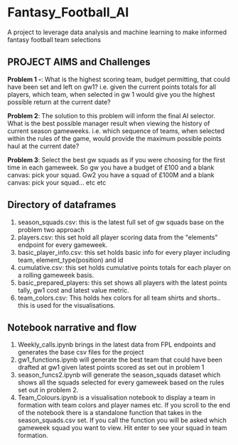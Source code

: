 # Fantasy_Football_AI
A project to leverage data analysis and machine learning to make informed fantasy football team selections

## PROJECT AIMS and Challenges
**Problem 1 -**: What is the highest scoring team, budget permitting, that could have been set and left on gw1? i.e. given the current points totals for all players, which team, when selected in gw 1 would give you the highest possible return at the current date?

**Problem 2**:  The solution to this problem will inform the final AI selector. What is the best possible manager result when viewing the history of current season gameweeks. i.e. which sequence of teams, when selected within the rules of the game, would provide the maximum possible points haul at the current date?

**Problem 3**: Select the best gw squads as if you were choosing for the first time in each gameweek. So gw you have a budget of £100 and a blank canvas: pick your squad. Gw2 you have a squad of £100M and a blank canvas: pick your squad... etc etc



## Directory of dataframes

1. season_squads.csv: this is the latest full set of gw squads base on the problem two approach
2. players.csv: this set hold all player scoring data from the "elements" endpoint for every gameweek.
3. basic_player_info.csv: this set holds basic info for every player including team, element_type(position) and id
4. cumulative.csv: this set holds cumulative points totals for each player on a rolling gameweek basis. 
5. basic_prepared_players: this set shows all players with the latest points tally, gw1 cost and latest value metric.
6. team_colors.csv: This holds hex colors for all team shirts and shorts.. this is used for the visualisations. 

## Notebook narrative and flow
1. Weekly_calls.ipynb brings in the latest data from FPL endpoints and generates the base csv files for the project
2. gw1_functions.ipynb will generate the best team that could have been drafted at gw1 given latest points scored as set out in problem 1
3. season_funcs2.ipynb will generate the season_squads dataset which shows all the squads selected for every gameweek based on the rules set out in problem 2. 
4. Team_Colours.ipynb is a visualisation notebook to display a team in formation with team colors and player names etc. If you scroll to the end of the notebook there is a standalone function that takes in the season_squads.csv set. If you call the function you will be asked which gameweek squad you want to view. Hit enter to see your squad in team formation. 